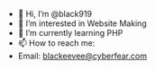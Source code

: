 - 👋 Hi, I’m @black919
- 👀 I’m interested in Website Making
- 🌱 I’m currently learning PHP
- 📫 How to reach me:
- Email: blackeevee@cyberfear.com

